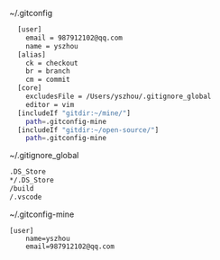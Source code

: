 

~/.gitconfig

```bash
  [user]
    email = 987912102@qq.com
    name = yszhou
  [alias]
    ck = checkout
    br = branch
    cm = commit
  [core]
    excludesFile = /Users/yszhou/.gitignore_global
    editor = vim
  [includeIf "gitdir:~/mine/"]
    path=.gitconfig-mine
  [includeIf "gitdir:~/open-source/"]
    path=.gitconfig-mine
```





~/.gitignore_global

```bash
.DS_Store
*/.DS_Store
/build
/.vscode

```



~/.gitconfig-mine

```
[user]
	name=yszhou
	email=987912102@qq.com
```


